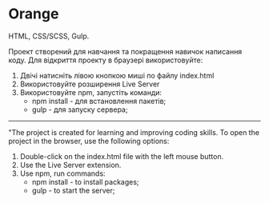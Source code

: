 # Orange

HTML, CSS/SCSS, Gulp.

Проект створений для навчання та покращення навичок написання коду. Для відкриття проекту в браузері використовуйте:

1) Двічі натисніть лівою кнопкою миші по файлу index.html
2) Використовуйте розширення Live Server
3) Використовуйте npm, запустіть команди:
   - npm install - для встановлення пакетів;
   - gulp - для запуску сервера;
  
---------------------------------------------------------------------------------------------------------------------------------
"The project is created for learning and improving coding skills. To open the project in the browser, use the following options:

1) Double-click on the index.html file with the left mouse button.
2) Use the Live Server extension.
3) Use npm, run commands:
   - npm install - to install packages;
   - gulp - to start the server;
